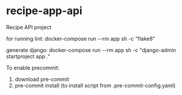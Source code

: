 # recipe-app-api

Recipe API project

for running lint:
docker-compose run --rm app sh -c "flake8"

generate django:
docker-compose run --rm app sh -c "django-admin startproject app ."

To enable precommit:

1. download pre-commit
2. pre-commit install (to install script from .pre-commit-config.yaml)

